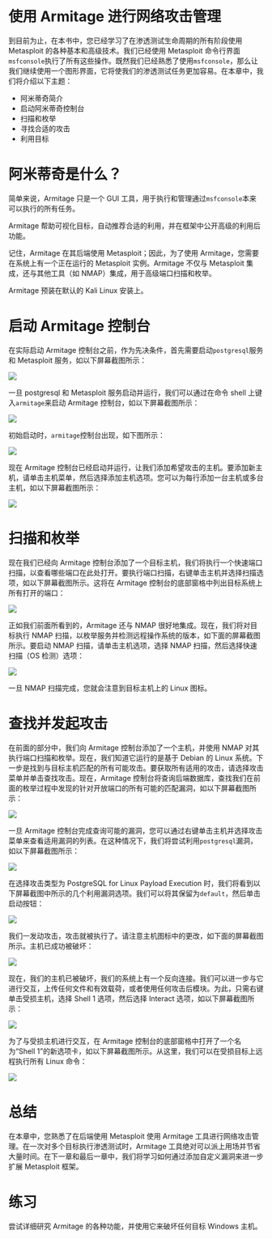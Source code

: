 # 使用 Armitage 进行网络攻击管理

到目前为止，在本书中，您已经学习了在渗透测试生命周期的所有阶段使用 Metasploit 的各种基本和高级技术。我们已经使用 Metasploit 命令行界面`msfconsole`执行了所有这些操作。既然我们已经熟悉了使用`msfconsole`，那么让我们继续使用一个图形界面，它将使我们的渗透测试任务更加容易。在本章中，我们将介绍以下主题：

*   阿米蒂奇简介
*   启动阿米蒂奇控制台
*   扫描和枚举
*   寻找合适的攻击
*   利用目标

# 阿米蒂奇是什么？

简单来说，Armitage 只是一个 GUI 工具，用于执行和管理通过`msfconsole`本来可以执行的所有任务。

Armitage 帮助可视化目标，自动推荐合适的利用，并在框架中公开高级的利用后功能。

记住，Armitage 在其后端使用 Metasploit；因此，为了使用 Armitage，您需要在系统上有一个正在运行的 Metasploit 实例。Armitage 不仅与 Metasploit 集成，还与其他工具（如 NMAP）集成，用于高级端口扫描和枚举。

Armitage 预装在默认的 Kali Linux 安装上。

# 启动 Armitage 控制台

在实际启动 Armitage 控制台之前，作为先决条件，首先需要启动`postgresql`服务和 Metasploit 服务，如以下屏幕截图所示：

![](assets/f990c305-31c8-4aff-9fef-4751472e907d.jpg)

一旦 postgresql 和 Metasploit 服务启动并运行，我们可以通过在命令 shell 上键入`armitage`来启动 Armitage 控制台，如以下屏幕截图所示：

![](assets/4b099e6c-7f6f-4b37-aedf-ef27e01b7f43.jpg)

初始启动时，`armitage`控制台出现，如下图所示：

![](assets/62f3efc3-139b-401a-a872-17d99c08a781.jpg)

现在 Armitage 控制台已经启动并运行，让我们添加希望攻击的主机。要添加新主机，请单击主机菜单，然后选择添加主机选项。您可以为每行添加一台主机或多台主机，如以下屏幕截图所示：

![](assets/26aec031-c62e-43ab-9a77-5251d9560021.jpg)

# 扫描和枚举

现在我们已经向 Armitage 控制台添加了一个目标主机，我们将执行一个快速端口扫描，以查看哪些端口在此处打开。要执行端口扫描，右键单击主机并选择扫描选项，如以下屏幕截图所示。这将在 Armitage 控制台的底部窗格中列出目标系统上所有打开的端口：

![](assets/7d020987-8ce6-4267-9268-d8a89b7b3d0c.jpg)

正如我们前面所看到的，Armitage 还与 NMAP 很好地集成。现在，我们将对目标执行 NMAP 扫描，以枚举服务并检测远程操作系统的版本，如下面的屏幕截图所示。要启动 NMAP 扫描，请单击主机选项，选择 NMAP 扫描，然后选择快速扫描（OS 检测）选项：

![](assets/7c550612-8c48-4413-8341-ac30409ea8da.jpg)

一旦 NMAP 扫描完成，您就会注意到目标主机上的 Linux 图标。

# 查找并发起攻击

在前面的部分中，我们向 Armitage 控制台添加了一个主机，并使用 NMAP 对其执行端口扫描和枚举。现在，我们知道它运行的是基于 Debian 的 Linux 系统。下一步是找到与目标主机匹配的所有可能攻击。要获取所有适用的攻击，请选择攻击菜单并单击查找攻击。现在，Armitage 控制台将查询后端数据库，查找我们在前面的枚举过程中发现的针对开放端口的所有可能的匹配漏洞，如以下屏幕截图所示：

![](assets/2a574a7f-6b1f-4a98-b21a-e2eee954cf59.jpg)

一旦 Armitage 控制台完成查询可能的漏洞，您可以通过右键单击主机并选择攻击菜单来查看适用漏洞的列表。在这种情况下，我们将尝试利用`postgresql`漏洞，如以下屏幕截图所示：

![](assets/c76ece10-3986-45f4-b02f-902d74b89bd7.jpg)

在选择攻击类型为 PostgreSQL for Linux Payload Execution 时，我们将看到以下屏幕截图中所示的几个利用漏洞选项。我们可以将其保留为`default`，然后单击启动按钮：

![](assets/1d9aec81-eb1f-49f1-9c84-62900a61e5ea.jpg)

我们一发动攻击，攻击就被执行了。请注意主机图标中的更改，如下面的屏幕截图所示。主机已成功被破坏：

![](assets/70eac7e2-a4db-48c3-85b7-249e91fbde04.jpg)

现在，我们的主机已被破坏，我们的系统上有一个反向连接。我们可以进一步与它进行交互，上传任何文件和有效载荷，或者使用任何攻击后模块。为此，只需右键单击受损主机，选择 Shell 1 选项，然后选择 Interact 选项，如以下屏幕截图所示：

![](assets/78029dba-3cfc-48b1-ba28-b96a21cc6bb3.jpg)

为了与受损主机进行交互，在 Armitage 控制台的底部窗格中打开了一个名为“Shell 1”的新选项卡，如以下屏幕截图所示。从这里，我们可以在受损目标上远程执行所有 Linux 命令：

![](assets/2880b1e3-356f-4fcf-8bf7-6bfa54bcebcb.jpg)

# 总结

在本章中，您熟悉了在后端使用 Metasploit 使用 Armitage 工具进行网络攻击管理。在一次对多个目标执行渗透测试时，Armitage 工具绝对可以派上用场并节省大量时间。在下一章和最后一章中，我们将学习如何通过添加自定义漏洞来进一步扩展 Metasploit 框架。

# 练习

尝试详细研究 Armitage 的各种功能，并使用它来破坏任何目标 Windows 主机。
